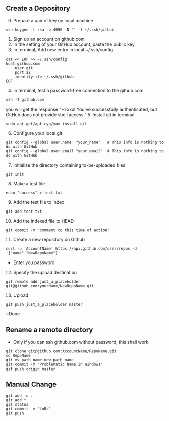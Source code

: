 ## Create a Depository
0. Prepare a pair of key on local machine
```shell
ssh-keygen -t rsa -b 4096 -N '' -f ~/.ssh/github
``` 
1. Sign up an account on github.com
2. In the setting of your GitHub account, paste the public key.
3. In terminal, Add new entry in local ~/.ssh/config.
```shell
cat << EOF >> ~/.ssh/config 
host github.com
    user git 
    port 22
    identityfile ~/.ssh/github
EOF
``` 
4. In terminal, test a password-free connection to the github.com
```shell
ssh -T github.com
```
you will get the response "Hi xxx! You've successfully authenticated, but GitHub does not provide shell access."
5. Install git in terminal
```shell
sudo apt-get/apt-cyg/yum install git
```
6. Configure your local git
```shell
git config --global user.name  "your_name"   # This info is nothing to do with GitHub
git config --global user.email "your_email"  # This info is nothing to do with GitHub
```
7. Initialize the directory containing to-be-uploaded files
```shell
git init
```
8. Make a test file
```shell
echo "success" > test.txt
```
9. Add the test file to index 
```shell
git add test.txt
```
10. Add the indexed file to HEAD 
```shell
git commit -m "comment to this time of action"
```
11. Create a new repository on Github 
```shell
curl -u 'AccountName' https://api.github.com/user/repos -d '{"name":"NewRepoName"}'
```
* Enter you password
12. Specify the upload destination
```shell
git remote add just_a_placeholder git@github.com:yourName/NewRepoName.git
```
13. Upload
```shell
git push just_a_placeholder master
```
~Done

## Rename a remote directory
* Only if you can ssh github.com without password, this shall work.
```shell
git clone git@github.com:AccountName/RepoName.git
cd RepoName
git mv path_name new_path_name
git commit -m "Problematic Name in Windows"
git push origin master
```
## Manual Change
```
git add -u . 
git add *
git status 
git commit -m 'LoRa'
git push  
``` 
